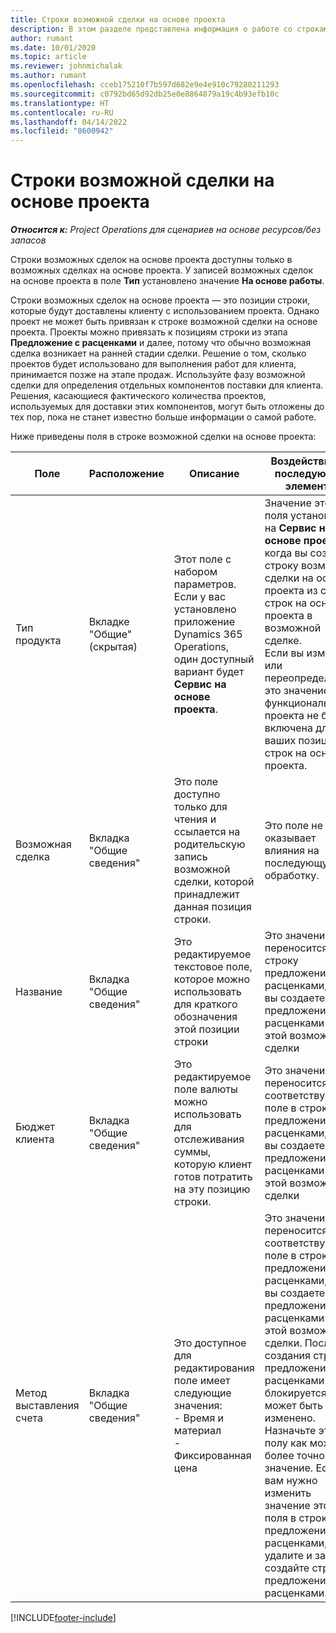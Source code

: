 ```yaml
---
title: Строки возможной сделки на основе проекта
description: В этом разделе представлена информация о работе со строками возможных сделок на основе проекта.
author: rumant
ms.date: 10/01/2020
ms.topic: article
ms.reviewer: johnmichalak
ms.author: rumant
ms.openlocfilehash: cceb175210f7b597d682e9e4e910c79280211293
ms.sourcegitcommit: c0792bd65d92db25e0e8864879a19c4b93efb10c
ms.translationtype: HT
ms.contentlocale: ru-RU
ms.lasthandoff: 04/14/2022
ms.locfileid: "8600942"
---
```

# <a name="project-based-opportunity-lines"></a>Строки возможной сделки на основе проекта

_**Относится к:** Project Operations для сценариев на основе ресурсов/без запасов_


Строки возможных сделок на основе проекта доступны только в возможных сделках на основе проекта. У записей возможных сделок на основе проекта в поле **Тип** установлено значение **На основе работы**.

Строки возможных сделок на основе проекта — это позиции строки, которые будут доставлены клиенту с использованием проекта. Однако проект не может быть привязан к строке возможной сделки на основе проекта. Проекты можно привязать к позициям строки из этапа **Предложение с расценками** и далее, потому что обычно возможная сделка возникает на ранней стадии сделки. Решение о том, сколько проектов будет использовано для выполнения работ для клиента, принимается позже на этапе продаж. Используйте фазу возможной сделки для определения отдельных компонентов поставки для клиента. Решения, касающиеся фактического количества проектов, используемых для доставки этих компонентов, могут быть отложены до тех пор, пока не станет известно больше информации о самой работе.

Ниже приведены поля в строке возможной сделки на основе проекта:

| **Поле** | **Расположение** | **Описание** | **Воздействие на последующие элементы** |
| --- | --- | --- | --- |
| Тип продукта | Вкладке "Общие" (скрытая) | Этот поле с набором параметров. Если у вас установлено приложение Dynamics 365 Operations, один доступный вариант будет **Сервис на основе проекта**.  | Значение этого поля установлено на **Сервис на основе проекта**, когда вы создаете строку возможной сделки на основе проекта из сетки строк на основе проекта в возможной сделке. <br> Если вы измените или переопределите это значение, функциональность проекта не будет включена для ваших позиций строк на основе проекта. |
| Возможная сделка | Вкладка "Общие сведения" | Это поле доступно только для чтения и ссылается на родительскую запись возможной сделки, которой принадлежит данная позиция строки. | Это поле не оказывает влияния на последующую обработку. |
| Название | Вкладка "Общие сведения" | Это редактируемое текстовое поле, которое можно использовать для краткого обозначения этой позиции строки | Это значение переносится в строку предложения с расценками, когда вы создаете предложение с расценками из этой возможной сделки |
| Бюджет клиента | Вкладка "Общие сведения" | Это редактируемое поле валюты можно использовать для отслеживания суммы, которую клиент готов потратить на эту позицию строки. | Это значение переносится в соответствующее поле в строке предложения с расценками, когда вы создаете предложение с расценками из этой возможной сделки |
| Метод выставления счета | Вкладка "Общие сведения" | Это доступное для редактирования поле имеет следующие значения:</br>- Время и материал</br>- Фиксированная цена | Это значение переносится в соответствующее поле в строке предложения с расценками, когда вы создаете предложение с расценками из этой возможной сделки. После создания строки предложения с расценками поле блокируется и не может быть изменено. Назначьте этому полу как можно более точное значение. Если вам нужно изменить значение этого поля в строке предложения с расценками, удалите и заново создайте строку предложения с расценками. |


[!INCLUDE[footer-include](../includes/footer-banner.md)]